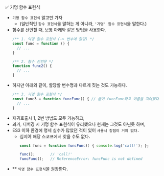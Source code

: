 ✅ 기명 함수 표현식

* `기명 함수 표현식` 알고만 가자
  * (일반적인 `함수 표현식`을 말하는 게 아니라, `'기명' 함수 표현식`을 말한다.)
* 함수를 선언할 때, 보통 아래와 같은 방법을 사용한다.
  ```js
  /** 1. 익명 함수 표현식 (-> 변수에 할당) */
  const func = function () {
    // ...
  }

  /** 2. 함수 선언문 */
  function func2() {
    // ...
  }
  ```
* 하지만 아래와 같이, 할당할 변수명과 다르게 짓는 것도 가능하다.
  ```js
  /** 3. 기명 함수 표현식 */
  const func3 = function funcFunc() { // 굳이 funcFunc라고 이름을 지어줬다.
    // ...
  }
  ```
* 재귀호출시 1, 2번 방법도 모두 가능하고,
* 과거, 디버깅 시 기명 함수 표현식이 유리했으나 현재는 그것도 아닌듯 하며,
* ES3 이하 환경에 명세 실수가 많았던 적이 있어 `사용시 장점이 거의 없다.`
  * 심지어 해당 스코프에서 찾을 수도 없다.
    ```js
    const func = function funcFunc() { console.log('call!'); };

    func();       // 'call!'
    funcFunc();   // ReferenceError: funcFunc is not defined
    ```
* ** `익명 함수 표현식`을 권장한다.